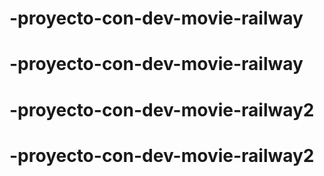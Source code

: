 # -proyecto-con-dev-movie-railway
# -proyecto-con-dev-movie-railway
# -proyecto-con-dev-movie-railway2
# -proyecto-con-dev-movie-railway2
